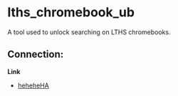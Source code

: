 # lths_chromebook_ub
A tool used to unlock searching on LTHS chromebooks.
## Connection:

**Link**

* [heheheHA](https://s107807.github.io/)
